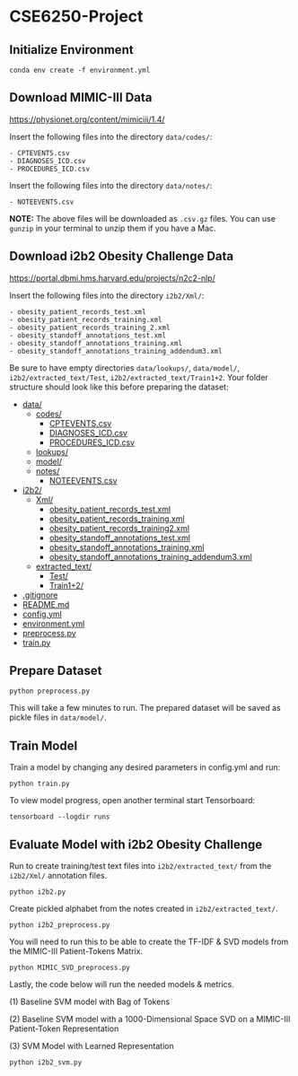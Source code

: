 # CSE6250-Project

## Initialize Environment
```conda env create -f environment.yml```

## Download MIMIC-III Data

https://physionet.org/content/mimiciii/1.4/

Insert the following files into the directory `data/codes/`:

    - CPTEVENTS.csv
    - DIAGNOSES_ICD.csv
    - PROCEDURES_ICD.csv

Insert the following files into the directory `data/notes/`:

    - NOTEEVENTS.csv

**NOTE:** The above files will be downloaded as `.csv.gz` files. You can use `gunzip` in your terminal to unzip them if you have a Mac.

## Download i2b2 Obesity Challenge Data

https://portal.dbmi.hms.harvard.edu/projects/n2c2-nlp/

Insert the following files into the directory `i2b2/Xml/`:

    - obesity_patient_records_test.xml
    - obesity_patient_records_training.xml
    - obesity_patient_records_training_2.xml
    - obesity_standoff_annotations_test.xml
    - obesity_standoff_annotations_training.xml
    - obesity_standoff_annotations_training_addendum3.xml


Be sure to have empty directories `data/lookups/`, `data/model/`, `i2b2/extracted_text/Test`, `i2b2/extracted_text/Train1+2`. Your folder structure should look like this before preparing the dataset:

* [data/](./CSE6250-Project/data)
  * [codes/](./CSE6250-Project/data/codes)
    * [CPTEVENTS.csv](./CSE6250-Project/data/codes/CPTEVENTS.csv)
    * [DIAGNOSES_ICD.csv](./CSE6250-Project/data/codes/DIAGNOSES_ICD.csv)
    * [PROCEDURES_ICD.csv](./CSE6250-Project/data/codes/PROCEDURES_ICD.csv)
  * [lookups/](./CSE6250-Project/data/lookups)
  * [model/](./CSE6250-Project/data/model)
  * [notes/](./CSE6250-Project/data/notes)
    * [NOTEEVENTS.csv](./CSE6250-Project/data/notes/NOTEEVENTS.csv)
* [i2b2/](./CSE6250-Project/i2b2)
  * [Xml/](./CSE6250-Project/i2b2/Xml)
    * [obesity_patient_records_test.xml](./CSE6250-Project/i2b2/Xml/obesity_patient_records_test.xml)
    * [obesity_patient_records_training.xml](./CSE6250-Project/i2b2/Xml/obesity_patient_records_training.xml)
    * [obesity_patient_records_training2.xml](./CSE6250-Project/i2b2/Xml/obesity_patient_records_training2.xml)
    * [obesity_standoff_annotations_test.xml](./CSE6250-Project/i2b2/Xml/obesity_standoff_annotations_test.xml)
    * [obesity_standoff_annotations_training.xml](./CSE6250-Project/i2b2/Xml/obesity_standoff_annotations_training.xml)
    * [obesity_standoff_annotations_training_addendum3.xml](./CSE6250-Project/i2b2/Xml/obesity_standoff_annotations_training_addendum3.xml)
  * [extracted_text/](./CSE6250-Project/i2b2/extracted_text)
    * [Test/](./CSE6250-Project/i2b2/extracted_text/Test)
    * [Train1+2/](./CSE6250-Project/i2b2/extracted_text/Train1+2)
* [.gitignore](./CSE6250-Project/.gitignore)
* [README.md](./CSE6250-Project/README.md)
* [config.yml](./CSE6250-Project/config.yml)
* [environment.yml](./CSE6250-Project/environment.yml)
* [preprocess.py](./CSE6250-Project/preprocess.py)
* [train.py](./CSE6250-Project/train.py)



## Prepare Dataset

```python preprocess.py```

This will take a few minutes to run. The prepared dataset will be saved as pickle files in `data/model/`.

## Train Model

Train a model by changing any desired parameters in config.yml and run:

```python train.py```

To view model progress, open another terminal start Tensorboard:

```tensorboard --logdir runs```

## Evaluate Model with i2b2 Obesity Challenge

Run to create training/test text files into `i2b2/extracted_text/` from the `i2b2/Xml/` annotation files.

```python i2b2.py```

Create pickled alphabet from the notes created in `i2b2/extracted_text/`.

```python i2b2_preprocess.py```

You will need to run this to be able to create the TF-IDF & SVD models from the MIMIC-III Patient-Tokens Matrix.

```python MIMIC_SVD_preprocess.py```

Lastly, the code below will run the needed models & metrics.

(1) Baseline SVM model with Bag of Tokens

(2) Baseline SVM model with a 1000-Dimensional Space SVD on a MIMIC-III Patient-Token Representation

(3) SVM Model with Learned Representation 

```python i2b2_svm.py```




